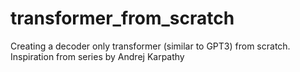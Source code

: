 # transformer_from_scratch
Creating a decoder only transformer (similar to GPT3) from scratch. Inspiration from series by Andrej Karpathy
